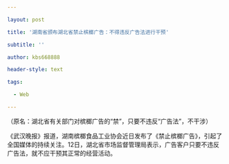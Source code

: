 ---
layout: post
title: '湖南省颁布湖北省禁止槟榔广告：不得违反广告法进行干预'
subtitle: ''
author: kbs668888
header-style: text
tags:
  - Web
---
（原名：湖北省有关部门对槟榔广告的“禁”，只要不违反“广告法”，不干涉）

《武汉晚报》报道，湖南槟榔食品工业协会近日发布了《禁止槟榔广告》，引起了全国媒体的持续关注。12日，湖北省市场监督管理局表示，广告客户只要不违反广告法，就不应干预其正常的经营活动。


